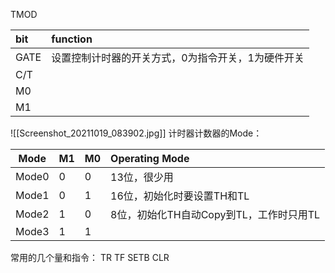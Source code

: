 TMOD

| bit  | function                                           |
|:---- |:-------------------------------------------------- |
| GATE | 设置控制计时器的开关方式，0为指令开关，1为硬件开关 |
| C/T  |                                                    |
| M0   |                                                    |
| M1   |                                                    |
![[Screenshot_20211019_083902.jpg]]
计时器计数器的Mode：

| Mode  | M1  | M0  | Operating Mode                          |
| ----- | --- | --- |:--------------------------------------- |
| Mode0 | 0   | 0   | 13位，很少用                            |
| Mode1 | 0   | 1   | 16位，初始化时要设置TH和TL              |
| Mode2 | 1   | 0   | 8位，初始化TH自动Copy到TL，工作时只用TL |
| Mode3 | 1   | 1   |                                         |
常用的几个量和指令：
   TR
   TF
   SETB
   CLR